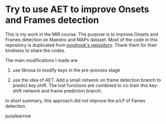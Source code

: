 # Try to use AET to improve Onsets and Frames detection

This is my work in the MIR course. The purpose is to improve Onsets and Frames detection on Maestro and MAPs dataset. Most of the code in this repository is duplicated from [jonghook's repository](https://github.com/jongwook/onsets-and-frames). Thank them for their kindness to share the codes.

The main modifications I made are

1. use librosa to modify keys in the pre-process stage

2. use the idea of AET. Add a small network on frame detection branch to predict key shift. The lost functions are combined to co-train this key-shift network and frame prediction branch.

In short summary, this approach did not improve the p/r/f of Fames detection.

purplearrow
